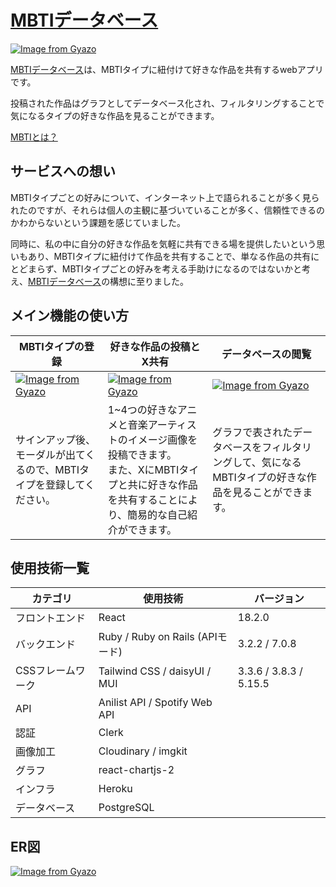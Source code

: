 # [MBTIデータベース](https://www.mbti-database.com/)
[![Image from Gyazo](https://i.gyazo.com/658c850fedea3db773a8125bef23ca9c.png)](https://gyazo.com/658c850fedea3db773a8125bef23ca9c)

[MBTIデータベース](https://www.mbti-database.com/)は、MBTIタイプに紐付けて好きな作品を共有するwebアプリです。

投稿された作品はグラフとしてデータベース化され、フィルタリングすることで気になるタイプの好きな作品を見ることができます。

[MBTIとは？](https://ja.wikipedia.org/wiki/MBTI)

## サービスへの想い
MBTIタイプごとの好みについて、インターネット上で語られることが多く見られたのですが、それらは個人の主観に基づいていることが多く、信頼性できるのかわからないという課題を感じていました。

同時に、私の中に自分の好きな作品を気軽に共有できる場を提供したいという思いもあり、MBTIタイプに紐付けて作品を共有することで、単なる作品の共有にとどまらず、MBTIタイプごとの好みを考える手助けになるのではないかと考え、[MBTIデータベース](https://www.mbti-database.com/)の構想に至りました。

## メイン機能の使い方
| MBTIタイプの登録 | 好きな作品の投稿とX共有 | データベースの閲覧 |
|------------------|------------------------|-------------------|
| [![Image from Gyazo](https://i.gyazo.com/e652d874443276e429eaf289504f3f58.png)](https://gyazo.com/e652d874443276e429eaf289504f3f58) | [![Image from Gyazo](https://i.gyazo.com/9258e5671cf51f19bf3654ee50b98d4e.jpg)](https://gyazo.com/9258e5671cf51f19bf3654ee50b98d4e) | [![Image from Gyazo](https://i.gyazo.com/e323440e74b83a257f6bd66bd6e51e1a.png)](https://gyazo.com/e323440e74b83a257f6bd66bd6e51e1a) |
| サインアップ後、モーダルが出てくるので、MBTIタイプを登録してください。 | 1~4つの好きなアニメと音楽アーティストのイメージ画像を投稿できます。<br>また、XにMBTIタイプと共に好きな作品を共有することにより、簡易的な自己紹介ができます。 | グラフで表されたデータベースをフィルタリングして、気になるMBTIタイプの好きな作品を見ることができます。

## 使用技術一覧
| カテゴリ | 使用技術 | バージョン |
|----------|----------|------------|
| フロントエンド | React | 18.2.0 |
| バックエンド | Ruby / Ruby on Rails (APIモード) | 3.2.2 / 7.0.8 |
| CSSフレームワーク | Tailwind CSS / daisyUI / MUI | 3.3.6 / 3.8.3 / 5.15.5 |
| API | Anilist API / Spotify Web API ||
| 認証 | Clerk ||
| 画像加工 | Cloudinary / imgkit ||
| グラフ | react-chartjs-2 ||
| インフラ | Heroku ||
| データベース | PostgreSQL ||

## ER図
[![Image from Gyazo](https://i.gyazo.com/7c7c0e13a781987107f8f823a364d1bc.png)](https://gyazo.com/7c7c0e13a781987107f8f823a364d1bc)
